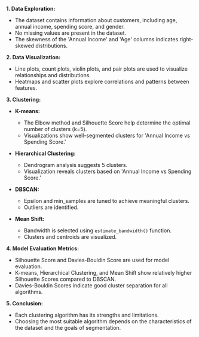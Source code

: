 **1. Data Exploration:**
   - The dataset contains information about customers, including age, annual income, spending score, and gender.
   - No missing values are present in the dataset.
   - The skewness of the 'Annual Income' and 'Age' columns indicates right-skewed distributions.

**2. Data Visualization:**
   - Line plots, count plots, violin plots, and pair plots are used to visualize relationships and distributions.
   - Heatmaps and scatter plots explore correlations and patterns between features.

**3. Clustering:**
   - **K-means:**
      - The Elbow method and Silhouette Score help determine the optimal number of clusters (k=5).
      - Visualizations show well-segmented clusters for 'Annual Income vs Spending Score.'

   - **Hierarchical Clustering:**
      - Dendrogram analysis suggests 5 clusters.
      - Visualization reveals clusters based on 'Annual Income vs Spending Score.'

   - **DBSCAN:**
      - Epsilon and min_samples are tuned to achieve meaningful clusters.
      - Outliers are identified.

   - **Mean Shift:**
      - Bandwidth is selected using `estimate_bandwidth()` function.
      - Clusters and centroids are visualized.

**4. Model Evaluation Metrics:**
   - Silhouette Score and Davies-Bouldin Score are used for model evaluation.
   - K-means, Hierarchical Clustering, and Mean Shift show relatively higher Silhouette Scores compared to DBSCAN.
   - Davies-Bouldin Scores indicate good cluster separation for all algorithms.

**5. Conclusion:**
   - Each clustering algorithm has its strengths and limitations.
   - Choosing the most suitable algorithm depends on the characteristics of the dataset and the goals of segmentation.

